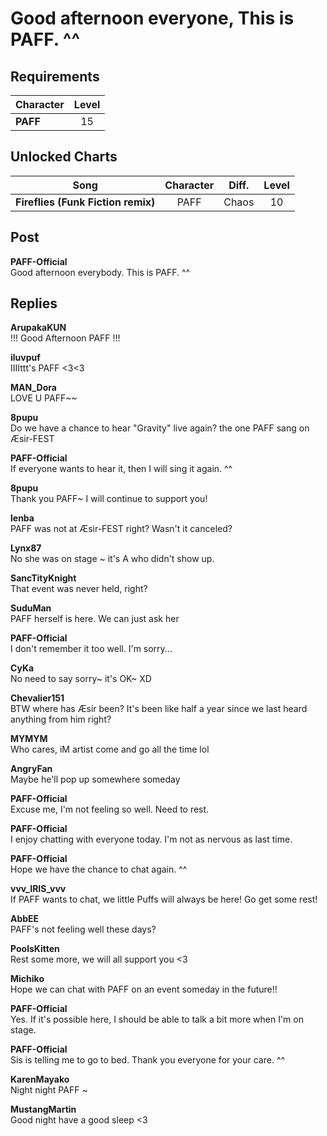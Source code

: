 # Good afternoon everyone, This is PAFF. ^^
## Requirements
|Character|Level|
|---------|:---:|
|**PAFF** | 15  |

## Unlocked Charts
|               Song               |Character|Diff.|Level|
|----------------------------------|:-------:|:---:|:---:|
|**Fireflies (Funk Fiction remix)**|  PAFF   |Chaos| 10  |

## Post
**PAFF-Official**<br>
Good afternoon everybody. This is PAFF. ^^



## Replies
**ArupakaKUN**<br>
!!! Good Afternoon PAFF !!!

**iluvpuf**<br>
IIIIttt's PAFF <3<3

**MAN_Dora**<br>
LOVE U PAFF\~\~

**8pupu**<br>
Do we have a chance to hear "Gravity" live again? the one PAFF sang on Æsir\-FEST

**PAFF-Official**<br>
If everyone wants to hear it, then I will sing it again. ^^

**8pupu**<br>
Thank you PAFF\~ I will continue to support you!

**lenba**<br>
PAFF was not at Æsir\-FEST right? Wasn't it canceled?

**Lynx87**<br>
No she was on stage \~ it's A who didn't show up.

**SancTityKnight**<br>
That event was never held, right?

**SuduMan**<br>
PAFF herself is here. We can just ask her

**PAFF-Official**<br>
I don't remember it too well. I'm sorry...

**CyKa**<br>
No need to say sorry\~ it's OK\~ XD

**Chevalier151**<br>
BTW where has Æsir been? It's been like half a year since we last heard anything from him right?

**MYMYM**<br>
Who cares, iM artist come and go all the time lol

**AngryFan**<br>
Maybe he'll pop up somewhere someday

**PAFF-Official**<br>
Excuse me, I'm not feeling so well. Need to rest. 

**PAFF-Official**<br>
I enjoy chatting with everyone today. I'm not as nervous as last time. 

**PAFF-Official**<br>
Hope we have the chance to chat again. ^^

**vvv_IRIS_vvv**<br>
If PAFF wants to chat, we little Puffs will always be here! Go get some rest!

**AbbEE**<br>
PAFF's not feeling well these days?

**PoolsKitten**<br>
Rest some more, we will all support you <3

**Michiko**<br>
Hope we can chat with PAFF on an event someday in the future!!

**PAFF-Official**<br>
Yes. If it's possible here, I should be able to talk a bit more when I'm on stage. 

**PAFF-Official**<br>
Sis is telling me to go to bed. Thank you everyone for your care. ^^

**KarenMayako**<br>
Night night PAFF \~

**MustangMartin**<br>
Good night have a good sleep <3

